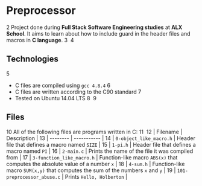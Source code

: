 # Preprocessor
2
Project done during **Full Stack Software Engineering studies** at **ALX School**. It aims to learn about how to include guard in the header files and macros in **C language**.
3
​
4
## Technologies
5
* C files are compiled using `gcc 4.8.4`
6
* C files are written according to the C90 standard
7
* Tested on Ubuntu 14.04 LTS
8
​
9
## Files
10
All of the following files are programs written in C:
11
​
12
| Filename | Description |
13
| -------- | ----------- |
14
| `0-object_like_macro.h` | Header file that defines a macro named `SIZE` |
15
| `1-pi.h` | Header file that defines a macro named `PI` |
16
| `2-main.c` | Prints the name of the file it was compiled from |
17
| `3-function_like_macro.h` | Function-like macro `ABS(x)` that computes the absolute value of a number `x` |
18
| `4-sum.h` | Function-like macro `SUM(x,y)` that computes the sum of the numbers `x` and `y` |
19
| `101-preprocessor_abuse.c` | Prints `Hello, Holberton` |
